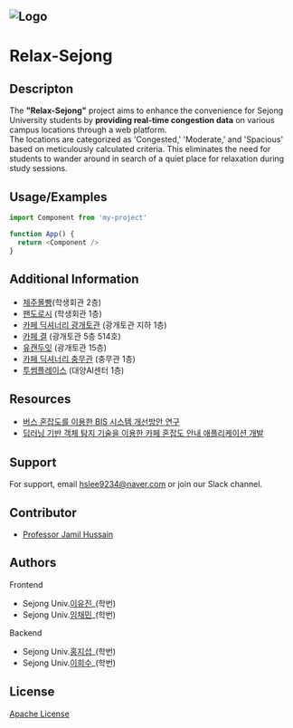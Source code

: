 
![Logo](https://i.ibb.co/z7PnTDz/logo.png)
--------------------------------------------------------------------------------

# Relax-Sejong


## Descripton

The **"Relax-Sejong"** project aims to enhance the convenience for Sejong University students by **providing real-time congestion data** on various campus locations through a web platform. <br>The locations are categorized as 'Congested,' 'Moderate,' and 'Spacious' based on meticulously calculated criteria. This eliminates the need for students to wander around in search of a quiet place for relaxation during study sessions. 

## Usage/Examples


```javascript
import Component from 'my-project'

function App() {
  return <Component />
}
```

## Additional Information

- [제주몰빵](https://naver.me/5tj9D1oE)(학생회관 2층)
- [팬도로시](https://naver.me/xc9rX5tg) (학생회관 1층)
- [카페 딕셔너리 광개토관](https://naver.me/5SWdxiPE) (광개토관 지하 1층) 
- [카페 결](https://naver.me/5VluVffS) (광개토관 5층 514호)
- [유캔두잇](https://naver.me/5QGunAQj) (광개토관 15층)
- [카페 딕셔너리 충무관](https://naver.me/G8UXNE2l) (충무관 1층)
- [투썸플레이스](https://naver.me/xgauZzxW) (대양AI센터 1층)

## Resources
- [버스 혼잡도를 이용한 BIS 시스템 개선방안 연구](https://www.earticle.net/Article/A291337) 
- [딥러닝 기반 객체 탐지 기술을 이용한 카페 혼잡도 안내 애플리케이션 개발](https://www.dbpia.co.kr/journal/articleDetail?nodeId=NODE11036040)


## Support

For support, email hslee9234@naver.com or join our Slack channel.


## Contributor

- [Professor Jamil Hussain](#)

  
## Authors


Frontend
- Sejong Univ.[이유진](https://github.com/newjinlee)_(학번)
- Sejong Univ.[임채민](https://github.com/lcm1120)_(학번)

Backend
- Sejong Univ.[홍지섭](https://github.com/jiseop121)_(학번)
- Sejong Univ.[이희수](https://github.com/gmltn9233)_(학번)


## License

[Apache License](http://www.apache.org/licenses/)



